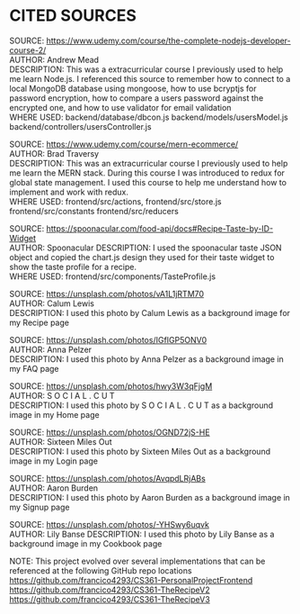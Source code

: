 # CITED SOURCES
SOURCE: https://www.udemy.com/course/the-complete-nodejs-developer-course-2/ \
AUTHOR: Andrew Mead\
DESCRIPTION: This was a extracurricular course I previously used to help me learn Node.js. I referenced
this source to remember how to connect to a local MongoDB database using mongoose, how to use bcryptjs for password encryption,
how to compare a users password against the encrypted one, and how to use validator for email validation\
WHERE USED: backend/database/dbcon.js backend/models/usersModel.js backend/controllers/usersController.js

SOURCE: https://www.udemy.com/course/mern-ecommerce/ \
AUTHOR: Brad Traversy\
DESCRIPTION: This was an extracurricular course I previously used to help me learn the MERN stack. During this course I
was introduced to redux for global state management. I used this course to help me understand how to implement and work
with redux.\
WHERE USED: frontend/src/actions, frontend/src/store.js frontend/src/constants frontend/src/reducers

SOURCE: https://spoonacular.com/food-api/docs#Recipe-Taste-by-ID-Widget \
AUTHOR: Spoonacular
DESCRIPTION: I used the spoonacular taste JSON object and copied the chart.js design they used for their taste widget to
show the taste profile for a recipe.\
WHERE USED: frontend/src/components/TasteProfile.js

SOURCE: https://unsplash.com/photos/vA1L1jRTM70 \
AUTHOR: Calum Lewis\
DESCRIPTION: I used this photo by Calum Lewis as a background image for my Recipe page

SOURCE: https://unsplash.com/photos/IGfIGP5ONV0 \
AUTHOR: Anna Pelzer\
DESCRIPTION: I used this photo by Anna Pelzer as a background image in my FAQ page

SOURCE: https://unsplash.com/photos/hwy3W3qFjgM \
AUTHOR: S O C I A L . C U T\
DESCRIPTION: I used this photo by S O C I A L . C U T as a background image in my Home page

SOURCE: https://unsplash.com/photos/OGND72jS-HE \
AUTHOR: Sixteen Miles Out\
DESCRIPTION: I used this photo by Sixteen Miles Out as a background image in my Login page

SOURCE: https://unsplash.com/photos/AvqpdLRjABs \
AUTHOR: Aaron Burden \
DESCRIPTION: I used this photo by Aaron Burden as a background image in my Signup page

SOURCE: https://unsplash.com/photos/-YHSwy6uqvk \
AUTHOR: Lily Banse
DESCRIPTION: I used this photo by Lily Banse as a background image in my Cookbook page

NOTE: This project evolved over several implementations that can be referenced at the following GitHub repo locations\
https://github.com/francico4293/CS361-PersonalProjectFrontend \
https://github.com/francico4293/CS361-TheRecipeV2 \
https://github.com/francico4293/CS361-TheRecipeV3
